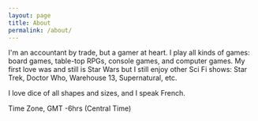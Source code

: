 ```yaml
---
layout: page
title: About
permalink: /about/
---
```


I'm an accountant by trade, but a gamer at heart. I play all kinds of games: board games, table-top RPGs, console games, and computer games. My first love was and still  is Star Wars but I still enjoy other Sci Fi shows: Star Trek, Doctor Who, Warehouse 13, Supernatural, etc.

I love dice of all shapes and sizes, and I speak French.

Time Zone, GMT -6hrs (Central Time)